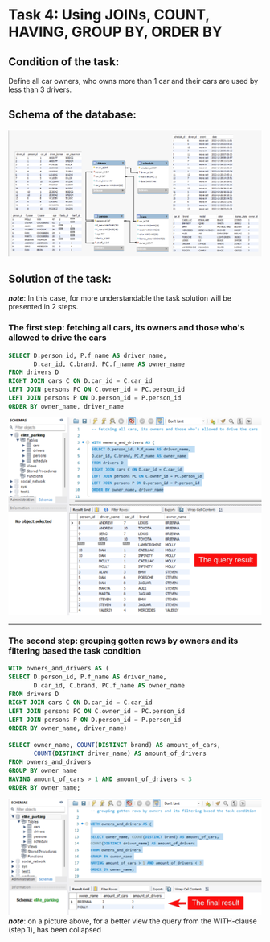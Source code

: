 # Task 4: Using JOINs, COUNT, HAVING, GROUP BY, ORDER BY

## Condition of the task:
Define all car owners, who owns more than 1 car and their cars are used by less than 3 drivers. 

## Schema of the database:
![schema](Sourses/Schema.png) 

## Solution of the task:
***note***: In this case, for more understandable the task solution will be presented in 2 steps.

### The first step: fetching all cars, its owners and those who's allowed to drive the cars

``` SQL
SELECT D.person_id, P.f_name AS driver_name, 
       D.car_id, C.brand, PC.f_name AS owner_name
FROM drivers D 
RIGHT JOIN cars C ON D.car_id = C.car_id
LEFT JOIN persons PC ON C.owner_id = PC.person_id
LEFT JOIN persons P ON D.person_id = P.person_id
ORDER BY owner_name, driver_name
```

![first step](Sourses/Task4.1.png)
___
### The second step: grouping gotten rows by owners and its filtering based the task condition

``` SQL
WITH owners_and_drivers AS (
SELECT D.person_id, P.f_name AS driver_name, 
       D.car_id, C.brand, PC.f_name AS owner_name
FROM drivers D 
RIGHT JOIN cars C ON D.car_id = C.car_id
LEFT JOIN persons PC ON C.owner_id = PC.person_id
LEFT JOIN persons P ON D.person_id = P.person_id
ORDER BY owner_name, driver_name)

SELECT owner_name, COUNT(DISTINCT brand) AS amount_of_cars, 
       COUNT(DISTINCT driver_name) AS amount_of_drivers
FROM owners_and_drivers
GROUP BY owner_name
HAVING amount_of_cars > 1 AND amount_of_drivers < 3
ORDER BY owner_name;
```

![second step](Sourses/Task4.2.png)
***note***: on a picture above, for a better view the query from the WITH-clause (step 1), has been collapsed
